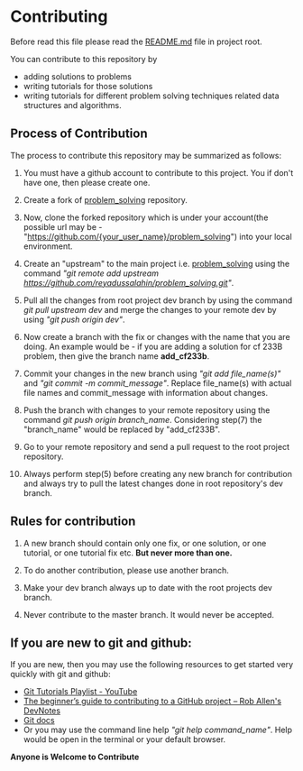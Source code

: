 # Contributing
Before read this file please read the [README.md](https://github.com/reyadussalahin/problem_solving/blob/dev/README.md) file in project root.

You can contribute to this repository by  
- adding solutions to problems
- writing tutorials for those solutions
- writing tutorials for different problem solving techniques related data structures and algorithms.


## Process of Contribution
The process to contribute this repository may be summarized as follows:

1. You must have a github account to contribute to this project. You if don't have one, then please create one.

2. Create a fork of [problem_solving](https://github.com/reyadussalahin/problem_solving) repository.

3. Now, clone the forked repository which is under your account(the possible url may be - "https://github.com/{your_user_name}/problem_solving") into your local environment.

4. Create an "upstream" to the main project i.e. [problem_solving](https://github.com/reyadussalahin/problem_solving) using the command *"git remote add upstream https://github.com/reyadussalahin/problem_solving.git"*.

5. Pull all the changes from root project dev branch by using the command *git pull upstream dev* and merge the changes to your remote dev by using *"git push origin dev"*.

6. Now create a branch with the fix or changes with the name that you are doing. An example would be - if you are adding a solution for cf 233B problem, then give the branch name **add_cf233b**.

7. Commit your changes in the new branch using *"git add file_name(s)"* and *"git commit -m commit_message"*. Replace file_name(s) with actual file names and commit_message with information about changes.

8. Push the branch with changes to your remote repository using the command *git push origin branch_name*. Considering step(7) the "branch_name" would be replaced by "add_cf233B".

9. Go to your remote repository and send a pull request to the root project repository.

10. Always perform step(5) before creating any new branch for contribution and always try to pull the latest changes done in root repository's dev branch.


## Rules for contribution
1. A new branch should contain only one fix, or one solution, or one tutorial, or one tutorial fix etc. **But never more than one.**

2. To do another contribution, please use another branch.

3. Make your dev branch always up to date with the root projects dev branch.

4. Never contribute to the master branch. It would never be accepted.


## If you are new to git and github:
If you are new, then you may use the following resources to get started very quickly with git and github:  
- [Git Tutorials Playlist - YouTube](https://www.youtube.com/playlist?list=PL6gx4Cwl9DGAKWClAD_iKpNC0bGHxGhcx)
- [The beginner’s guide to contributing to a GitHub project – Rob Allen's DevNotes](https://akrabat.com/the-beginners-guide-to-contributing-to-a-github-project/)
- [Git docs](https://git-scm.com/docs)
- Or you may use the command line help *"git help command_name"*. Help would be open in the terminal or your default browser.

**Anyone is Welcome to Contribute**
